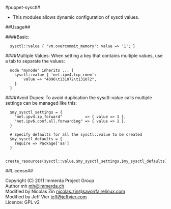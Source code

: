 #puppet-sysctl#

* This modules allows dynamic configuration of sysctl values.

##Usage##

####Basic:
```puppet
  sysctl::value { "vm.overcommit_memory": value => '1'; }
```

####Multiple Values:
  When setting a key that contains multiple values, use a tab to separate the
  values:
```puppet
  node "mynode" inherits ... {
    sysctl::value { 'net.ipv4.tcp_rmem':
        value => "4096\t131072\t131072",
    }
  }
```
####Avoid Dupes:
  To avoid duplication the sysctl::value calls multiple settings can be 
  managed like this:
```puppet
  $my_sysctl_settings = {
    "net.ipv4.ip_forward"          => { value => 1 },
    "net.ipv6.conf.all.forwarding" => { value => 1 },
  }

  # Specify defaults for all the sysctl::value to be created
  $my_sysctl_defaults = {
    require => Package['aa']
  }

  create_resources(sysctl::value,$my_sysctl_settings,$my_sysctl_defaults)
```

##License##

 Copyright (C) 2011 Immerda Project Group<br />
 Author mh <mh@immerda.ch><br />
 Modified by Nicolas Zin <nicolas.zin@savoirfairelinux.com><br />
 Modified by Jeff Vier <jeff@jeffvier.com><br />
 Licence: GPL v2
